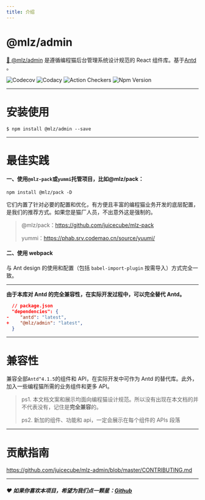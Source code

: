 ```yaml
---
title: 介绍
---
```


# @mlz/admin

[🌈 @mlz/admin](https://github.com/juicecube/mlz-admin) 是遵循编程猫后台管理系统设计规范的 React 组件库。基于[Antd](https://ant.design/index-cn) 。

<div align="left">

![Codecov](https://codecov.io/gh/milobluebell/mlz-admin/branch/master/graph/badge.svg) ![Codacy](https://app.codacy.com/project/badge/Grade/999d89d9099e41ef81b9af94c98a8726) ![Action Checkers](https://github.com/juicecube/mlz-admin/workflows/checker/badge.svg) ![Npm Version](https://img.shields.io/npm/v/@mlz/admin?color=42b983&label=%40mlz%2Fadmin&logo=42b983&logoColor=42b983)

</div>

---

# 安装使用

```shell
$ npm install @mlz/admin --save
```

---

# 最佳实践

#### 一、使用`@mlz-pack`或`yummi`托管项目，比如@mlz/pack：

```shell
npm install @mlz/pack -D
```

它们内置了针对必要的配置和优化，有方便且丰富的编程猫业务开发的底层配置，是我们的推荐方式。如果您是猫厂人员，不出意外这是强制的。

> @mlz/pack：https://github.com/juicecube/mlz-pack
>
> yummi：https://phab.srv.codemao.cn/source/yuumi/

#### 二、使用 webpack

与 Ant design 的使用和配置（包括 `babel-import-plugin` 按需导入）方式完全一致。

---

<Alert>**由于本库对 Antd 的完全兼容性，在实际开发过程中，可以完全替代 Antd。**</Alert>

```json
  // package.json
  "dependencies": {
-    "antd": "latest",
+    "@mlz/admin": "latest",
  }
```

---

# 兼容性

兼容全部`Antd^4.1.5`的组件和 API，在实际开发中可作为 Antd 的替代库。此外，加入一些编程猫所需的业务组件和更多 API。

> ps1. 本文档文案和展示均面向编程猫设计规范。所以没有出现在本文档的并不代表没有，记住是**完全兼容**的。
>
> ps2. 新加的组件、功能和 api，一定会展示在每个组件的 APIs 段落

---

# 贡献指南

https://github.com/juicecube/mlz-admin/blob/master/CONTRIBUTING.md

---

##### ❤️ 如果你喜欢本项目，希望为我们点一颗星：[Github](https://github.com/juicecube/mlz-admin)
